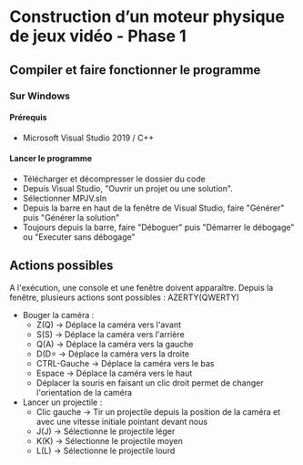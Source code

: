 # Construction d’un moteur physique de jeux vidéo - Phase 1

## Compiler et faire fonctionner le programme
### Sur Windows
#### Prérequis 
  - Microsoft Visual Studio 2019 / C++
#### Lancer le programme
  - Télécharger et décompresser le dossier du code
  - Depuis Visual Studio, "Ouvrir un projet ou une solution".
  - Sélectionner MPJV.sln
  - Depuis la barre en haut de la fenêtre de Visual Studio, faire "Générer" puis "Générer la solution"
  - Toujours depuis la barre, faire "Déboguer" puis "Démarrer le débogage" ou "Executer sans débogage"

## Actions possibles
A l'exécution, une console et une fenêtre doivent apparaître.
Depuis la fenêtre, plusieurs actions sont possibles : AZERTY(QWERTY)
  - Bouger la caméra :
    - Z(Q) -> Déplace la caméra vers l'avant
    - S(S) -> Déplace la caméra vers l'arrière
    - Q(A) -> Déplace la caméra vers la gauche
    - D(D= -> Déplace la caméra vers la droite
    - CTRL-Gauche -> Déplace la caméra vers le bas
    - Espace -> Déplace la caméra vers le haut
    - Déplacer la souris en faisant un clic droit permet de changer l'orientation de la caméra
  - Lancer un projectile :
    - Clic gauche -> Tir un projectile depuis la position de la caméra et avec une vitesse initiale pointant devant nous
    - J(J) -> Sélectionne le projectile léger
    - K(K) -> Sélectionne le projectile moyen 
    - L(L) -> Sélectionne le projectile lourd
